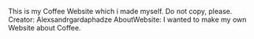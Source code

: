 This is my Coffee Website which i made myself. Do not copy, please.
Creator: Alexsandrgardaphadze
AboutWebsite: I wanted to make my own Website about Coffee.
